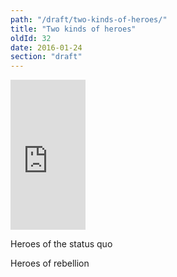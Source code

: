 ```yaml
---
path: "/draft/two-kinds-of-heroes/"
title: "Two kinds of heroes"
oldId: 32
date: 2016-01-24
section: "draft"
---
```

<iframe src="http://rcm.amazon.com/e/cm?lt1=_blank&bc1=000000&IS2=1&bg1=FFFFFF&fc1=000000&lc1=0000FF&t=greater0c-20&o=1&p=8&l=as4&m=amazon&f=ifr&ref=ss_til&asins=1577314042" style="width:120px;height:240px;" scrolling="no" marginwidth="0" marginheight="0" frameborder="0"></iframe>


Heroes of the status quo

Heroes of rebellion